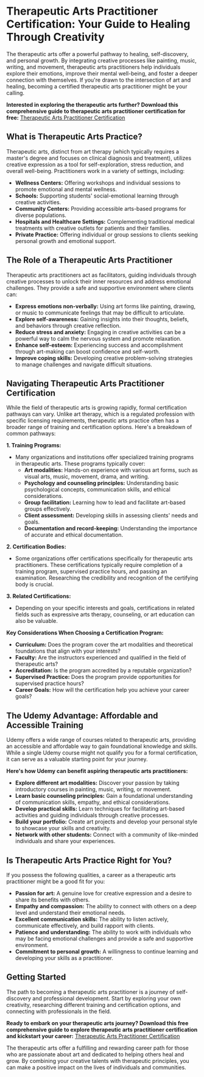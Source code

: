 # Therapeutic Arts Practitioner Certification: Your Guide to Healing Through Creativity

The therapeutic arts offer a powerful pathway to healing, self-discovery, and personal growth. By integrating creative processes like painting, music, writing, and movement, therapeutic arts practitioners help individuals explore their emotions, improve their mental well-being, and foster a deeper connection with themselves. If you're drawn to the intersection of art and healing, becoming a certified therapeutic arts practitioner might be your calling.

**Interested in exploring the therapeutic arts further? Download this comprehensive guide to therapeutic arts practitioner certification for free:** [Therapeutic Arts Practitioner Certification](https://udemywork.com/therapeutic-arts-practitioner-certification)

## What is Therapeutic Arts Practice?

Therapeutic arts, distinct from art therapy (which typically requires a master's degree and focuses on clinical diagnosis and treatment), utilizes creative expression as a tool for self-exploration, stress reduction, and overall well-being. Practitioners work in a variety of settings, including:

*   **Wellness Centers:** Offering workshops and individual sessions to promote emotional and mental wellness.
*   **Schools:** Supporting students' social-emotional learning through creative activities.
*   **Community Centers:** Providing accessible arts-based programs for diverse populations.
*   **Hospitals and Healthcare Settings:** Complementing traditional medical treatments with creative outlets for patients and their families.
*   **Private Practice:** Offering individual or group sessions to clients seeking personal growth and emotional support.

## The Role of a Therapeutic Arts Practitioner

Therapeutic arts practitioners act as facilitators, guiding individuals through creative processes to unlock their inner resources and address emotional challenges. They provide a safe and supportive environment where clients can:

*   **Express emotions non-verbally:** Using art forms like painting, drawing, or music to communicate feelings that may be difficult to articulate.
*   **Explore self-awareness:** Gaining insights into their thoughts, beliefs, and behaviors through creative reflection.
*   **Reduce stress and anxiety:** Engaging in creative activities can be a powerful way to calm the nervous system and promote relaxation.
*   **Enhance self-esteem:** Experiencing success and accomplishment through art-making can boost confidence and self-worth.
*   **Improve coping skills:** Developing creative problem-solving strategies to manage challenges and navigate difficult situations.

##  Navigating Therapeutic Arts Practitioner Certification

While the field of therapeutic arts is growing rapidly, formal certification pathways can vary. Unlike art therapy, which is a regulated profession with specific licensing requirements, therapeutic arts practice often has a broader range of training and certification options. Here's a breakdown of common pathways:

**1. Training Programs:**

*   Many organizations and institutions offer specialized training programs in therapeutic arts. These programs typically cover:
    *   **Art modalities:**  Hands-on experience with various art forms, such as visual arts, music, movement, drama, and writing.
    *   **Psychology and counseling principles:** Understanding basic psychological concepts, communication skills, and ethical considerations.
    *   **Group facilitation:**  Learning how to lead and facilitate art-based groups effectively.
    *   **Client assessment:**  Developing skills in assessing clients' needs and goals.
    *   **Documentation and record-keeping:**  Understanding the importance of accurate and ethical documentation.

**2.  Certification Bodies:**

*   Some organizations offer certifications specifically for therapeutic arts practitioners. These certifications typically require completion of a training program, supervised practice hours, and passing an examination. Researching the credibility and recognition of the certifying body is crucial.

**3.  Related Certifications:**

*   Depending on your specific interests and goals, certifications in related fields such as expressive arts therapy, counseling, or art education can also be valuable.

**Key Considerations When Choosing a Certification Program:**

*   **Curriculum:**  Does the program cover the art modalities and theoretical foundations that align with your interests?
*   **Faculty:**  Are the instructors experienced and qualified in the field of therapeutic arts?
*   **Accreditation:**  Is the program accredited by a reputable organization?
*   **Supervised Practice:**  Does the program provide opportunities for supervised practice hours?
*   **Career Goals:**  How will the certification help you achieve your career goals?

##  The Udemy Advantage: Affordable and Accessible Training

Udemy offers a wide range of courses related to therapeutic arts, providing an accessible and affordable way to gain foundational knowledge and skills. While a single Udemy course might not qualify you for a formal certification, it can serve as a valuable starting point for your journey.

**Here's how Udemy can benefit aspiring therapeutic arts practitioners:**

*   **Explore different art modalities:** Discover your passion by taking introductory courses in painting, music, writing, or movement.
*   **Learn basic counseling principles:**  Gain a foundational understanding of communication skills, empathy, and ethical considerations.
*   **Develop practical skills:**  Learn techniques for facilitating art-based activities and guiding individuals through creative processes.
*   **Build your portfolio:**  Create art projects and develop your personal style to showcase your skills and creativity.
*   **Network with other students:**  Connect with a community of like-minded individuals and share your experiences.

## Is Therapeutic Arts Practice Right for You?

If you possess the following qualities, a career as a therapeutic arts practitioner might be a good fit for you:

*   **Passion for art:**  A genuine love for creative expression and a desire to share its benefits with others.
*   **Empathy and compassion:**  The ability to connect with others on a deep level and understand their emotional needs.
*   **Excellent communication skills:**  The ability to listen actively, communicate effectively, and build rapport with clients.
*   **Patience and understanding:**  The ability to work with individuals who may be facing emotional challenges and provide a safe and supportive environment.
*   **Commitment to personal growth:**  A willingness to continue learning and developing your skills as a practitioner.

## Getting Started

The path to becoming a therapeutic arts practitioner is a journey of self-discovery and professional development. Start by exploring your own creativity, researching different training and certification options, and connecting with professionals in the field.

**Ready to embark on your therapeutic arts journey?  Download this free comprehensive guide to explore therapeutic arts practitioner certification and kickstart your career:** [Therapeutic Arts Practitioner Certification](https://udemywork.com/therapeutic-arts-practitioner-certification)

The therapeutic arts offer a fulfilling and rewarding career path for those who are passionate about art and dedicated to helping others heal and grow. By combining your creative talents with therapeutic principles, you can make a positive impact on the lives of individuals and communities.
